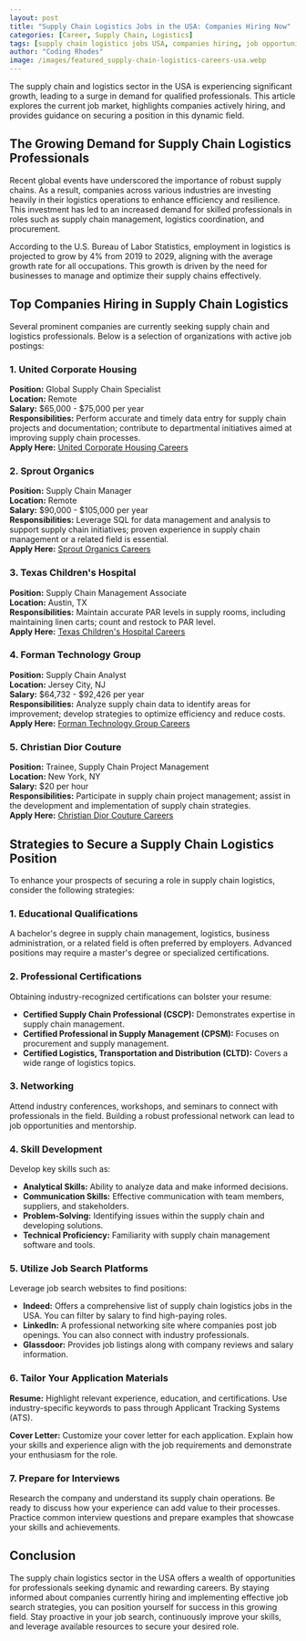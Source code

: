 ```yaml
---
layout: post
title: "Supply Chain Logistics Jobs in the USA: Companies Hiring Now"
categories: [Career, Supply Chain, Logistics]
tags: [supply chain logistics jobs USA, companies hiring, job opportunities]
author: "Coding Rhodes"
image: /images/featured_supply-chain-logistics-careers-usa.webp
---
```


The supply chain and logistics sector in the USA is experiencing significant growth, leading to a surge in demand for qualified professionals. This article explores the current job market, highlights companies actively hiring, and provides guidance on securing a position in this dynamic field.

## The Growing Demand for Supply Chain Logistics Professionals

Recent global events have underscored the importance of robust supply chains. As a result, companies across various industries are investing heavily in their logistics operations to enhance efficiency and resilience. This investment has led to an increased demand for skilled professionals in roles such as supply chain management, logistics coordination, and procurement.

According to the U.S. Bureau of Labor Statistics, employment in logistics is projected to grow by 4% from 2019 to 2029, aligning with the average growth rate for all occupations. This growth is driven by the need for businesses to manage and optimize their supply chains effectively.

## Top Companies Hiring in Supply Chain Logistics

Several prominent companies are currently seeking supply chain and logistics professionals. Below is a selection of organizations with active job postings:

### 1. **United Corporate Housing**

**Position:** Global Supply Chain Specialist  
**Location:** Remote  
**Salary:** $65,000 - $75,000 per year  
**Responsibilities:** Perform accurate and timely data entry for supply chain projects and documentation; contribute to departmental initiatives aimed at improving supply chain processes.  
**Apply Here:** [United Corporate Housing Careers](https://www.indeed.com/q-logistics-supply-chain-jobs.html)

### 2. **Sprout Organics**

**Position:** Supply Chain Manager  
**Location:** Remote  
**Salary:** $90,000 - $105,000 per year  
**Responsibilities:** Leverage SQL for data management and analysis to support supply chain initiatives; proven experience in supply chain management or a related field is essential.  
**Apply Here:** [Sprout Organics Careers](https://www.indeed.com/q-supply-chain-management-jobs.html)

### 3. **Texas Children's Hospital**

**Position:** Supply Chain Management Associate  
**Location:** Austin, TX  
**Responsibilities:** Maintain accurate PAR levels in supply rooms, including maintaining linen carts; count and restock to PAR level.  
**Apply Here:** [Texas Children's Hospital Careers](https://www.indeed.com/q-supply-chain-management-jobs.html)

### 4. **Forman Technology Group**

**Position:** Supply Chain Analyst  
**Location:** Jersey City, NJ  
**Salary:** $64,732 - $92,426 per year  
**Responsibilities:** Analyze supply chain data to identify areas for improvement; develop strategies to optimize efficiency and reduce costs.  
**Apply Here:** [Forman Technology Group Careers](https://www.indeed.com/q-supply-chain-management-jobs.html)

### 5. **Christian Dior Couture**

**Position:** Trainee, Supply Chain Project Management  
**Location:** New York, NY  
**Salary:** $20 per hour  
**Responsibilities:** Participate in supply chain project management; assist in the development and implementation of supply chain strategies.  
**Apply Here:** [Christian Dior Couture Careers](https://www.indeed.com/q-supply-chain-management-jobs.html)

## Strategies to Secure a Supply Chain Logistics Position

To enhance your prospects of securing a role in supply chain logistics, consider the following strategies:

### 1. **Educational Qualifications**

A bachelor's degree in supply chain management, logistics, business administration, or a related field is often preferred by employers. Advanced positions may require a master's degree or specialized certifications.

### 2. **Professional Certifications**

Obtaining industry-recognized certifications can bolster your resume:

- **Certified Supply Chain Professional (CSCP):** Demonstrates expertise in supply chain management.
- **Certified Professional in Supply Management (CPSM):** Focuses on procurement and supply management.
- **Certified Logistics, Transportation and Distribution (CLTD):** Covers a wide range of logistics topics.

### 3. **Networking**

Attend industry conferences, workshops, and seminars to connect with professionals in the field. Building a robust professional network can lead to job opportunities and mentorship.

### 4. **Skill Development**

Develop key skills such as:

- **Analytical Skills:** Ability to analyze data and make informed decisions.
- **Communication Skills:** Effective communication with team members, suppliers, and stakeholders.
- **Problem-Solving:** Identifying issues within the supply chain and developing solutions.
- **Technical Proficiency:** Familiarity with supply chain management software and tools.

### 5. **Utilize Job Search Platforms**

Leverage job search websites to find positions:

- **Indeed:** Offers a comprehensive list of supply chain logistics jobs in the USA. You can filter by salary to find high-paying roles.
- **LinkedIn:** A professional networking site where companies post job openings. You can also connect with industry professionals.
- **Glassdoor:** Provides job listings along with company reviews and salary information.

### 6. **Tailor Your Application Materials**

**Resume:** Highlight relevant experience, education, and certifications. Use industry-specific keywords to pass through Applicant Tracking Systems (ATS).

**Cover Letter:** Customize your cover letter for each application. Explain how your skills and experience align with the job requirements and demonstrate your enthusiasm for the role.

### 7. **Prepare for Interviews**

Research the company and understand its supply chain operations. Be ready to discuss how your experience can add value to their processes. Practice common interview questions and prepare examples that showcase your skills and achievements.

## Conclusion

The supply chain logistics sector in the USA offers a wealth of opportunities for professionals seeking dynamic and rewarding careers. By staying informed about companies currently hiring and implementing effective job search strategies, you can position yourself for success in this growing field. Stay proactive in your job search, continuously improve your skills, and leverage available resources to secure your desired role.

